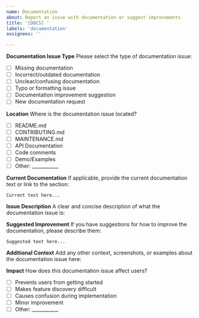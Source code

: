 ```yaml
---
name: Documentation
about: Report an issue with documentation or suggest improvements
title: '[DOCS] '
labels: 'documentation'
assignees: ''

---
```


**Documentation Issue Type**
Please select the type of documentation issue:

- [ ] Missing documentation
- [ ] Incorrect/outdated documentation
- [ ] Unclear/confusing documentation
- [ ] Typo or formatting issue
- [ ] Documentation improvement suggestion
- [ ] New documentation request

**Location**
Where is the documentation issue located?

- [ ] README.md
- [ ] CONTRIBUTING.md
- [ ] MAINTENANCE.md
- [ ] API Documentation
- [ ] Code comments
- [ ] Demo/Examples
- [ ] Other: ___________

**Current Documentation**
If applicable, provide the current documentation text or link to the section:

```
Current text here...
```

**Issue Description**
A clear and concise description of what the documentation issue is:

**Suggested Improvement**
If you have suggestions for how to improve the documentation, please describe them:

```
Suggested text here...
```

**Additional Context**
Add any other context, screenshots, or examples about the documentation issue here:

**Impact**
How does this documentation issue affect users?

- [ ] Prevents users from getting started
- [ ] Makes feature discovery difficult
- [ ] Causes confusion during implementation
- [ ] Minor improvement
- [ ] Other: ___________